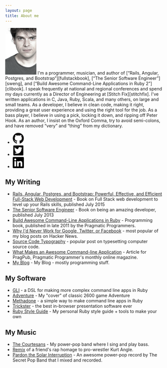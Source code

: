 ```yaml
---
layout: page
title: About me
---
```


<img class="fl pr2 pb3" src="/images/DavidCopeland.jpeg" height="150">
I'm a programmer, musician, and author of [“Rails, Angular, Postgres, and Bootstrap”][fullstackbook], [“The Senior Software Engineer”][sweng], and [“Build Awesome Command-Line Applications in Ruby 2”][clibook].  I speak frequently at national and regional conferences and spend my days currently as a Director of Engineering at [Stitch Fix][stitchfix]. I've written applications in C, Java, Ruby, Scala, and many others, on large and small teams. As a developer, I believe in clean code, making it right, providing a great user experience and using the right tool for the job.  As a bass player, I believe in using a pick, locking it down, and ripping off Peter Hook.  As an author, I insist on the Oxford Comma, try to avoid semi-colons, and have removed “very” and “thing” from my dictionary.

<nav>
<ul class="list-inline ml0 pl0">
<li>
<a href="https://github.com/davetron5000"><img src="/images/github-icon.png" height="36"></a>
</li>
<li>
<a href="https://twitter.com/davetron5000"><img src="/images/twitter-icon.png" height="36"></a>
</li>
<li>
<a href="https://www.linkedin.com/in/davidcopeland"><img src="/images/linkedin-icon.png" height="36"></a>
</li>
</ul>
</nav>

[stitchfix]: http://www.stitchfix.com

## My Writing

* [Rails, Angular, Postgres, and Bootstrap: Powerful, Effective, and Efficient Full-Stack Web Development][fullstackbook] - Book on Full Stack web development to level up your Rails skills, published July 2015
* [The Senior Software Engineer][clibook] - Book on being an amazing developer, published July 2013
* [Build Awesome Command-Line Applications in Ruby][clibook] - Programming book, published in late 2011 by the Pragmatic Programmers.
* [Why I'd Never Work for Google, Twitter, or Facebook][nogoogle] - most popular of my blog posts on Hacker News.
* [Source Code Typography][typography] - popular post on typesetting computer source code.
* [What Makes an Awesome Command-line Application][pragpub] - Article for PragPub, Pragmatic Programmer's monthly online magazine.
* [My Blog](/blog/archives) - My Blog - mostly programming stuff.

[clibook]: http://pragprog.com/book/dccar2
[nogoogle]: http://naildrivin5.com/blog/2011/08/01/why-i-wont-work-for-google-twitter-facebook.html
[typography]: http://localhost:4000/blog/2013/05/17/source-code-typography.html
[pragpub]: http://pragprog.com/magazines/2012-05/what-makes-an-awesome-commandline-application
[sweng]: http://www.theseniorsoftwareengineer.com
[fullstackbook]: https://pragprog.com/titles/dcbang

## My Software

* [GLI][gli] - a DSL for making more complex command line apps in Ruby
* [Adventure][adventure] - My "cover" of classic 2600 game Adventure
* [Methadone][methadone] - a simple way to make command line apps in Ruby
* [Trickster][trickster] - the best in-browser presentation software ever
* [Ruby Style Guide][ruby-style] - My personal Ruby style guide + tools to make your own

[methadone]: https://github.com/davetron5000/methadone
[gli]: https://github.com/davetron5000/gli
[trickster]: https://github.com/davetron5000/trickster
[ruby-style]: https://github.com/davetron5000/ruby-style
[adventure]: http://naildrivin5.com/adventure/

## My Music

* [The Courtesans](http://www.facebook.com/courtesans) - My power-pop band where I sing and play bass.
* [Remix](http://www.reverbnation.com/davetron5000) of a friend's rap homage to pro-wrestler Kurt Angle.
* [Pardon the Solar Interruption](http://www.cdbaby.com/cd/secretpopband) - An awesome power-pop record by The Secret Pop Band that I mixed and recorded.
